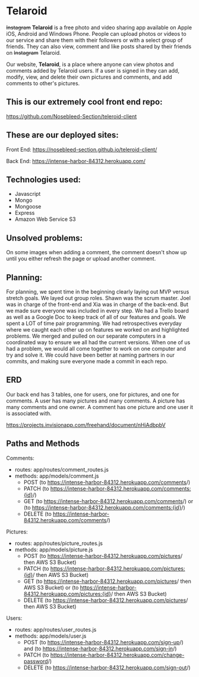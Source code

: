 # Telaroid
~~Instagram~~ **Telaroid** is a free photo and video sharing app available on Apple iOS, Android and Windows Phone. People can upload photos or videos to our service and share them with their followers or with a select group of friends. They can also view, comment and like posts shared by their friends on ~~Instagram~~ Telaroid.

Our website, **Telaroid**, is a place where anyone can view photos and comments added by Telaroid users. If a user is signed in they can add, modify, view, and delete their own pictures and comments, and add comments to other's pictures.

## This is our extremely cool front end repo:

<https://github.com/Nosebleed-Section/teleroid-client>


## These are our deployed sites:

Front End: <https://nosebleed-section.github.io/teleroid-client/>

Back End: <https://intense-harbor-84312.herokuapp.com/>


## Technologies used:
  * Javascript
  * Mongo
  * Mongoose
  * Express
  * Amazon Web Service S3


## Unsolved problems:

On some images when adding a comment, the comment doesn't show up until you either refresh the page or upload another comment.

## Planning:

For planning, we spent time in the beginning clearly laying out MVP versus stretch goals. We layed out group roles. Shawn was the scrum master. Joel was in charge of the front-end and Xia was in charge of the back-end. But we made sure everyone was included in every step. We had a Trello board as well as a Google Doc to keep track of all of our features and goals. We spent a LOT of time pair programming. We had retrospectives everyday where we caught each other up on features we worked on and highlighted problems. We merged and pulled on our separate computers in a coordinated way to ensure we all had the current versions. When one of us had a problem, we would all come together to work on one computer and try and solve it. We could have been better at naming partners in our commits, and making sure everyone made a commit in each repo.


## ERD

Our back end has 3 tables, one for users, one for pictures, and one for comments. A user has many pictures and many comments. A picture has many comments and one owner. A comment has one picture and one user it is associated with.

<https://projects.invisionapp.com/freehand/document/nHiAdbpbV>


## Paths and Methods

Comments:
  * routes: app/routes/comment_routes.js
  * methods: app/models/comment.js
    - POST (to <https://intense-harbor-84312.herokuapp.com/comments>/)
    - PATCH (to <https://intense-harbor-84312.herokuapp.com/comments:{id}>/)
    - GET (to <https://intense-harbor-84312.herokuapp.com/comments>/) or (to <https://intense-harbor-84312.herokuapp.com/comments:{id}>/)
    - DELETE (to <https://intense-harbor-84312.herokuapp.com/comments>/)

Pictures:
  * routes: app/routes/picture_routes.js
  * methods: app/models/picture.js
    - POST (to <https://intense-harbor-84312.herokuapp.com/pictures>/ then AWS S3 Bucket)
    - PATCH (to <https://intense-harbor-84312.herokuapp.com/pictures:{id}>/ then AWS S3 Bucket)
    - GET (to <https://intense-harbor-84312.herokuapp.com/pictures>/ then AWS S3 Bucket) or (to <https://intense-harbor-84312.herokuapp.com/pictures:{id}>/ then AWS S3 Bucket)
    - DELETE (to <https://intense-harbor-84312.herokuapp.com/pictures>/ then AWS S3 Bucket)

Users:
  * routes: app/routes/user_routes.js
  * methods: app/models/user.js
    - POST (to <https://intense-harbor-84312.herokuapp.com/sign-up>/) and (to <https://intense-harbor-84312.herokuapp.com/sign-in>/)
    - PATCH (to <https://intense-harbor-84312.herokuapp.com/change-password>/)
    - DELETE (to <https://intense-harbor-84312.herokuapp.com/sign-out>/)
